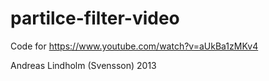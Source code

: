 # partilce-filter-video
Code for https://www.youtube.com/watch?v=aUkBa1zMKv4

Andreas Lindholm (Svensson) 2013
